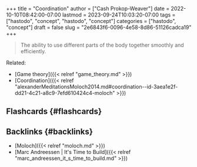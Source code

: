 +++
title = "Coordination"
author = ["Cash Prokop-Weaver"]
date = 2022-10-10T08:42:00-07:00
lastmod = 2023-09-24T10:03:20-07:00
tags = ["hastodo", "concept", "hastodo", "concept"]
categories = ["hastodo", "concept"]
draft = false
slug = "2e6843f6-0096-4e58-8d86-51126cadca19"
+++

> The ability to use different parts of the body together smoothly and efficiently.

Related:

-   [Game theory]({{< relref "game_theory.md" >}})
-   [Coordination]({{< relref "alexanderMeditationsMoloch2014.md#coordination--id-3aea1e2f-dd21-4c21-a8c9-7efd610424c4-moloch" >}})


## Flashcards {#flashcards}


## Backlinks {#backlinks}

-   [Moloch]({{< relref "moloch.md" >}})
-   [Marc Andreessen | It's Time to Build]({{< relref "marc_andreessen_it_s_time_to_build.md" >}})
